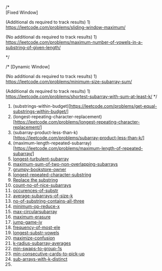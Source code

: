 
/*  
    [Fixed Window]

(Additional ds required to track results)
    1)  https://leetcode.com/problems/sliding-window-maximum/

(No additional ds required to track results)
    1)  https://leetcode.com/problems/maximum-number-of-vowels-in-a-substring-of-given-length/
    
*/

/*
    [Dynamic Window]

(No additional ds required to track results)
    1)  https://leetcode.com/problems/minimum-size-subarray-sum/
    
(Additional ds required to track results)
    1)  https://leetcode.com/problems/shortest-subarray-with-sum-at-least-k/
*/

1. (substrings-within-budget)[https://leetcode.com/problems/get-equal-substrings-within-budget/]
2. (longest-repeating-character-replacement)[https://leetcode.com/problems/longest-repeating-character-replacement/]
3. (subarray-product-less-than-k)[https://leetcode.com/problems/subarray-product-less-than-k/]
4. (maximum-length-repeated-subarray)[https://leetcode.com/problems/maximum-length-of-repeated-subarray/]
5. [longest-turbulent-subarray](https://leetcode.com/problems/longest-turbulent-subarray/)
6. [maximum-sum-of-two-non-overlapping-subarrays](https://leetcode.com/problems/maximum-sum-of-two-non-overlapping-subarrays/)
7. [grumpy-bookstore-owner](https://leetcode.com/problems/grumpy-bookstore-owner/)
8. [longest-repeated-character-substring](https://leetcode.com/problems/swap-for-longest-repeated-character-substring/)
9. [Replace the substring](https://leetcode.com/problems/replace-the-substring-for-balanced-string/)
10. [count-no-of-nice-subarrays](https://leetcode.com/problems/count-number-of-nice-subarrays/)
11. [occurences-of-substr](https://leetcode.com/problems/maximum-number-of-occurrences-of-a-substring/)
12. [average-subarrays-of-size-k](https://leetcode.com/problems/number-of-sub-arrays-of-size-k-and-average-greater-than-or-equal-to-threshold/)
13. [no-of-substring-contains-all-three](https://leetcode.com/problems/number-of-substrings-containing-all-three-characters/)
14. [minimum-op-reduce-x](https://leetcode.com/problems/minimum-operations-to-reduce-x-to-zero/)
15. [max-circularsubarray](https://leetcode.com/problems/maximum-sum-circular-subarray/)
16. [maximum-erasure](https://leetcode.com/problems/maximum-erasure-value/)
17. [jump-game-iv](https://leetcode.com/problems/jump-game-vi/)
18. [frequency-of-most-ele](https://leetcode.com/problems/frequency-of-the-most-frequent-element/)
19. [longest-substr-vowels](https://leetcode.com/problems/longest-substring-of-all-vowels-in-order/)
20. [maximize-confusion](https://leetcode.com/problems/maximize-the-confusion-of-an-exam/)
21. [k-radius-subarray-averages](https://leetcode.com/problems/k-radius-subarray-averages/)
22. [min-swaps-to-group-1s](https://leetcode.com/problems/minimum-swaps-to-group-all-1s-together-ii/)
23. [min-consecutive-cards-to-pick-up](https://leetcode.com/problems/minimum-consecutive-cards-to-pick-up/)
24. [sub-arrays-with-k-distinct](https://leetcode.com/problems/subarrays-with-k-different-integers/)
25. 